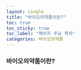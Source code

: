 ```yaml
---
layout: single
title: "바이오의약품이란?" 
toc: true
toc_sticky: true
toc_label: "페이지 주요 목차"
categories: 바이오의약품
---
```

### 바이오의약품이란?

